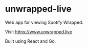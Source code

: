 # unwrapped-live

Web app for viewing Spotify Wrapped.

Visit https://www.unwrapped.live

Built using React and Go.
